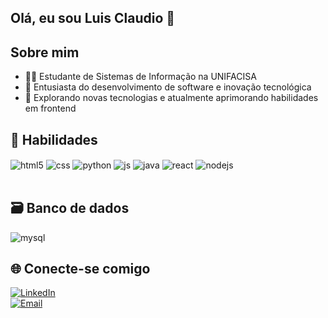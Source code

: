 ## Olá, eu sou Luis Claudio 👋  

## Sobre mim  
- 👨‍💻 Estudante de Sistemas de Informação na UNIFACISA  
- 🚀 Entusiasta do desenvolvimento de software e inovação tecnológica  
- 📖 Explorando novas tecnologias e atualmente aprimorando habilidades em frontend  

## 🔨 Habilidades  

<div style="display: inline_block">
  <img align="center" alt="html5" src="https://img.shields.io/badge/HTML5-E34F26?style=for-the-badge&logo=html5&logoColor=white" />
  <img align="center" alt="css" src="https://img.shields.io/badge/CSS3-1572B6?style=for-the-badge&logo=css3&logoColor=white" />
  <img align="center" alt=python src="https://img.shields.io/badge/Python-3776AB?style=for-the-badge&logo=python&logoColor=white" />
  <img align="center" alt="js" src="https://img.shields.io/badge/JavaScript-F7DF1E?style=for-the-badge&logo=javascript&logoColor=black" />
  <img align="center" alt="java" src="https://img.shields.io/badge/Java-007396?style=for-the-badge&logo=openjdk&logoColor=white" />
  <img align="center" alt="react" src="https://img.shields.io/badge/React-20232A?style=for-the-badge&logo=react&logoColor=61DAFB" />
  <img align="center" alt="nodejs" src="https://img.shields.io/badge/Node.js-339933?style=for-the-badge&logo=node.js&logoColor=white" />

</div><br/>

## 🗃 Banco de dados  

<div style="display: inline_block">
  <img align="center" alt="mysql" src="https://img.shields.io/badge/MySQL-005C84?style=for-the-badge&logo=mysql&logoColor=white" />
</div>

## 🌐 Conecte-se comigo  

[![LinkedIn](https://img.shields.io/badge/-LinkedIn-0A66C2?style=for-the-badge&logo=linkedin&logoColor=white)](www.linkedin.com/in/luis-claudio-brito-maracajá-907425340)  
[![Email](https://img.shields.io/badge/-Email-D14836?style=for-the-badge&logo=gmail&logoColor=white)](mailto:lcbmaracaja@outlook.com)
